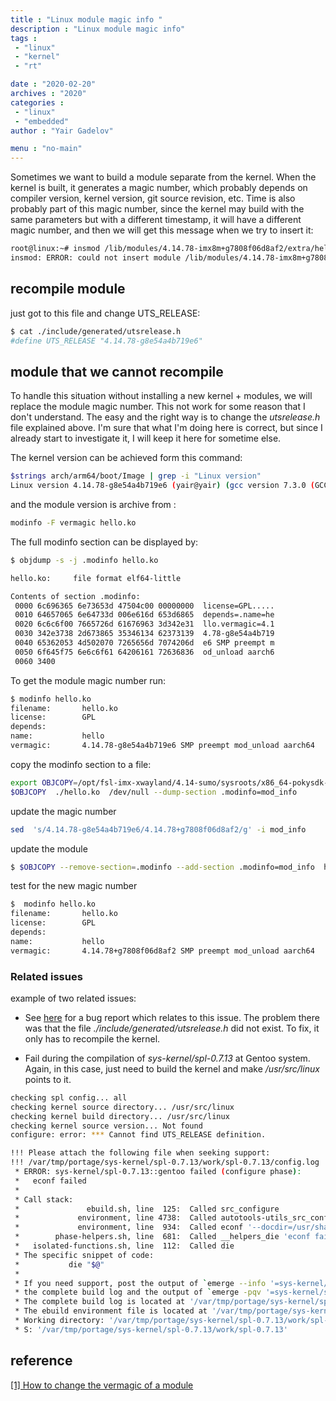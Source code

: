 ```yaml
---
title : "Linux module magic info "
description : "Linux module magic info"
tags : 
 - "linux"
 - "kernel"
 - "rt"

date : "2020-02-20"
archives : "2020"
categories : 
 - "linux"
 - "embedded"
author : "Yair Gadelov"

menu : "no-main"
---
```

Sometimes we want to build a module separate from the kernel.  When the kernel is built, it generates a magic number, which probably depends on compiler version, kernel version, git source revision, etc. Time is also probably part of this magic number, since the kernel may build with the same parameters but with a different timestamp, it will have a different magic number, and then we will get this message when we try to insert it:
```bash
root@linux:~# insmod /lib/modules/4.14.78-imx8m+g7808f06d8af2/extra/hello.ko
insmod: ERROR: could not insert module /lib/modules/4.14.78-imx8m+g7808f06d8af2/extra/hello.ko: Invalid module format
```

## recompile module

just got to this file and change UTS_RELEASE:
```bash
$ cat ./include/generated/utsrelease.h
#define UTS_RELEASE "4.14.78-g8e54a4b719e6"
``` 

## module that we cannot recompile 
To handle this situation without installing a new kernel + modules, we will replace the module magic number. This not work for some reason that I don't understand.  The easy and the right way is to change the *utsrelease.h* file explained above. I'm sure that what I'm doing here is correct, but since I already start to investigate it, I will keep it here for sometime else.  

The kernel  version can be achieved form this command:
```bash
$strings arch/arm64/boot/Image | grep -i "Linux version" 
Linux version 4.14.78-g8e54a4b719e6 (yair@yair) (gcc version 7.3.0 (GCC)) #1 SMP PREEMPT Tue Oct 22 11:54:22 IDT 2019
```
and the module version is archive from :
```bash
modinfo -F vermagic hello.ko
```
The full modinfo section can be displayed by:
```bash
$ objdump -s -j .modinfo hello.ko

hello.ko:     file format elf64-little

Contents of section .modinfo:
 0000 6c696365 6e73653d 47504c00 00000000  license=GPL.....
 0010 64657065 6e64733d 006e616d 653d6865  depends=.name=he
 0020 6c6c6f00 7665726d 61676963 3d342e31  llo.vermagic=4.1
 0030 342e3738 2d673865 35346134 62373139  4.78-g8e54a4b719
 0040 65362053 4d502070 7265656d 7074206d  e6 SMP preempt m
 0050 6f645f75 6e6c6f61 64206161 72636836  od_unload aarch6
 0060 3400
```

To get the module magic number run:
```bash
$ modinfo hello.ko
filename:       hello.ko
license:        GPL
depends:        
name:           hello
vermagic:       4.14.78-g8e54a4b719e6 SMP preempt mod_unload aarch64
```

copy the modinfo section to a file:
```bash
export OBJCOPY=/opt/fsl-imx-xwayland/4.14-sumo/sysroots/x86_64-pokysdk-linux/usr/bin/aarch64-poky-linux/aarch64-poky-linux-objcopy
$OBJCOPY  ./hello.ko  /dev/null --dump-section .modinfo=mod_info
```

update the magic number
```bash
sed  's/4.14.78-g8e54a4b719e6/4.14.78+g7808f06d8af2/g' -i mod_info
```
update the module
```bash
$ $OBJCOPY --remove-section=.modinfo --add-section .modinfo=mod_info  hello.ko
```
test for the new magic number
```bash
$  modinfo hello.ko
filename:       hello.ko
license:        GPL
depends:        
name:           hello
vermagic:       4.14.78+g7808f06d8af2 SMP preempt mod_unload aarch64
```

### Related issues
example of two related issues:

* See [here](https://archives.gentoo.org/gentoo-user/message/3d188075a832cf3ab3926abcf6c7413b) for a bug report which relates to this issue. The problem there was that the file *./include/generated/utsrelease.h* did not exist. To fix, it only has to recompile the kernel.

* Fail during the compilation of *sys-kernel/spl-0.7.13* at Gentoo system. Again, in this case, just need to build the kernel and make */usr/src/linux* points to it.

```bash
checking spl config... all
checking kernel source directory... /usr/src/linux
checking kernel build directory... /usr/src/linux
checking kernel source version... Not found
configure: error: *** Cannot find UTS_RELEASE definition.

!!! Please attach the following file when seeking support:
!!! /var/tmp/portage/sys-kernel/spl-0.7.13/work/spl-0.7.13/config.log
 * ERROR: sys-kernel/spl-0.7.13::gentoo failed (configure phase):
 *   econf failed
 * 
 * Call stack:
 *               ebuild.sh, line  125:  Called src_configure
 *             environment, line 4738:  Called autotools-utils_src_configure
 *             environment, line  934:  Called econf '--docdir=/usr/share/doc/spl-0.7.13' '--bindir=/bin' '--sbindir=/sbin' '--with-config=all' '--with-linux=/usr/src/linux' '--with-linux-obj=/usr/src/linux' '--disable-debug'
 *        phase-helpers.sh, line  681:  Called __helpers_die 'econf failed'
 *   isolated-functions.sh, line  112:  Called die
 * The specific snippet of code:
 *           die "$@"
 * 
 * If you need support, post the output of `emerge --info '=sys-kernel/spl-0.7.13::gentoo'`,
 * the complete build log and the output of `emerge -pqv '=sys-kernel/spl-0.7.13::gentoo'`.
 * The complete build log is located at '/var/tmp/portage/sys-kernel/spl-0.7.13/temp/build.log'.
 * The ebuild environment file is located at '/var/tmp/portage/sys-kernel/spl-0.7.13/temp/environment'.
 * Working directory: '/var/tmp/portage/sys-kernel/spl-0.7.13/work/spl-0.7.13'
 * S: '/var/tmp/portage/sys-kernel/spl-0.7.13/work/spl-0.7.13'
```


## reference
[[1] How to change the vermagic of a module](https://www.linuxquestions.org/questions/linux-kernel-70/how-to-change-the-vermagic-of-a-module-728387/)

